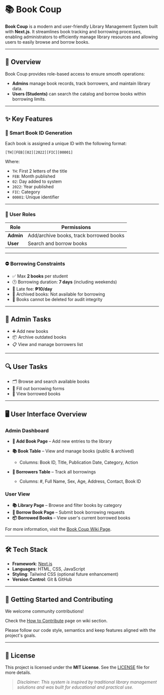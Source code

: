 # 📚 Book Coup

**Book Coup** is a modern and user-friendly Library Management System built with **Next.js**. It streamlines book tracking and borrowing processes, enabling administrators to efficiently manage library resources and allowing users to easily browse and borrow books.

---

## 🚀 Overview

Book Coup provides role-based access to ensure smooth operations:

* **Admins** manage book records, track borrowers, and maintain library data.
* **Users (Students)** can search the catalog and borrow books within borrowing limits.

---

## ✨ Key Features

### 🔁 Smart Book ID Generation

Each book is assigned a unique ID with the following format:

```
[TH][FEB][02][2022][FIC][00001]
```

Where:

* `TH`: First 2 letters of the title
* `FEB`: Month published
* `02`: Day added to system
* `2022`: Year published
* `FIC`: Category
* `00001`: Unique identifier

---

### 👥 User Roles

| Role      | Permissions                             |
| --------- | --------------------------------------- |
| **Admin** | Add/archive books, track borrowed books |
| **User**  | Search and borrow books                 |

---

### ⛔ Borrowing Constraints

* ✅ Max **2 books** per student
* 🕒 Borrowing duration: **7 days** (including weekends)
* 💸 Late fee: **₱10/day**
* 🚫 Archived books: Not available for borrowing
* 🔐 Books cannot be deleted for audit integrity

---

## 🧩 Admin Tasks

* ➕ Add new books
* 📦 Archive outdated books
* 📋 View and manage borrowers list

---

## 🔍 User Tasks

* 🗂️ Browse and search available books
* 📝 Fill out borrowing forms
* 📖 View borrowed books

---

## 🖥️ User Interface Overview

### Admin Dashboard

* **📘 Add Book Page** – Add new entries to the library
* **📚 Book Table** – View and manage books (public & archived)

  * Columns: Book ID, Title, Publication Date, Category, Action
* **📄 Borrowers Table** – Track all borrowings

  * Columns: #, Full Name, Sex, Age, Address, Contact, Book ID

### User View

* **📚 Library Page** – Browse and filter books by category
* **📝 Borrow Book Page** – Submit book borrowing requests
* **📦 Borrowed Books** – View user's current borrowed books

For more information, visit the [Book Coup Wiki Page](https://github.com/nekolaiv/book-coup/wiki).

---

## 🛠️ Tech Stack

* **Framework**: [Next.js](https://nextjs.org/)
* **Languages**: HTML, CSS, JavaScript
* **Styling**: Tailwind CSS (optional future enhancement)
* **Version Control**: Git & GitHub

---

## 🤝 Getting Started and Contributing

We welcome community contributions!

Check the [How to Contribute](https://github.com/nekolaiv/book-coup/wiki/How-to-Contribute) page on wiki section.

Please follow our code style, semantics and keep features aligned with the project's goals.

---

## 📄 License

This project is licensed under the **MIT License**. See the [LICENSE](LICENSE) file for more details.

> *Disclaimer: This system is inspired by traditional library management solutions and was built for educational and practical use.*
